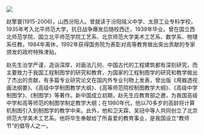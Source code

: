 ![](https://s2.loli.net/2022/09/02/Aq2g5kvJYEowrUC.png)

赵擎寰(1915-2006)，山西汾阳人。曾就读于汾阳铭义中学、太原工业专科学校，1935年考入北平师范大学，抗日战争爆发后随校西迁，1939年毕业。曾在国立西北师范学院、国立北平师范学院工艺系、北京师范大学美术工艺系、数学系、物理系任教，1984年离休，1992年获得国务院为表彰对高等教育做出突出贡献的专家颁发的政府特殊津贴。

赵先生治学严谨，造诣深厚，对画法几何、中国古代的工程建筑都有深刻研究，而主要致力于我国工程制图学的研究和教育，为国家的工程制图学的研究和教学做出了杰出的贡献，有多篇专业研究论文在国内外专业刊物上发表，曾出版《用器透视画法纲要》、《高级中学制图教学大纲》、《高等师范院校制图教学大纲》、《高级中学制图学》、《制图学》等著作。新中国成立初期，赵先生应教育部之邀，为我国高级中学和高等师范的制图学制定教学大纲；在1980年代，他以70多岁的高龄将计算机制图引入到制图学的教学中来。此外，他和卫天霖、吴冠中等人共同创立了北京师范大学美术工艺系。他将毕生奉献给了所喜爱的教育事业，是我国设立“教师节”的倡导人之一。